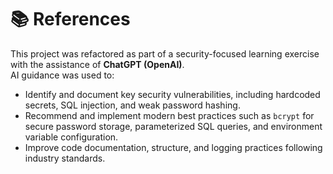 # 📚 References

This project was refactored as part of a security-focused learning exercise with the assistance of **ChatGPT (OpenAI)**.  
AI guidance was used to:

- Identify and document key security vulnerabilities, including hardcoded secrets, SQL injection, and weak password hashing.
- Recommend and implement modern best practices such as `bcrypt` for secure password storage, parameterized SQL queries, and environment variable configuration.
- Improve code documentation, structure, and logging practices following industry standards.